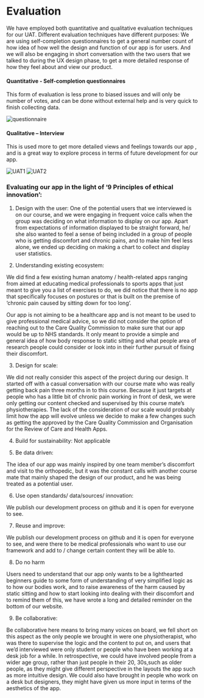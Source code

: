 # Evaluation
We have employed both quantitative and qualitative evaluation techniques for our UAT. Different evaluation techniques have different purposes: We are using self-completion questionnaires to get a general number count of how idea of how well the design and function of our app is for users. And we will also be engaging in short conversation with the two users that we talked to during the UX design phase, to get a more detailed response of how they feel about and view our product. 


#### Quantitative - Self-completion questionnaires
This form of evaluation is less prone to biased issues and will only be number of votes, and can be done without external help and is very quick to finish collecting data. 

![questionnaire](https://i.imgur.com/yj8DF9E.png=centerme)


#### Qualitative – Interview 
This is used more to get more detailed views and feelings towards our app , and is a great way to explore process in terms of future development for our app.

![UAT1](https://i.imgur.com/zGuoKnR.jpg=centerme)
![UAT2](https://i.imgur.com/DOiGOYX.jpg=centerme)


### Evaluating our app in the light of ‘9 Principles of ethical innovation’:

1. Design with the user:
    One of the potential users that we interviewed is on our course, and we were engaging in frequent voice calls when the group was deciding on what information to display on our app. Apart from expectations of information displayed to be straight forward, he/ she also wanted to feel a sense of being included in a group of people who is getting discomfort and chronic pains, and to make him feel less alone, we ended up deciding on making a chart to collect and display user statistics. 


2. Understanding existing ecosystem:

 We did find a few existing human anatomy / health-related apps ranging from aimed at educating medical professionals to sports apps that just meant to give you a list of exercises to do, we did notice that there is no app that specifically focuses on postures or that is built on the premise of ‘chronic pain caused by sitting down for too long’.  

Our app is not aiming to be a healthcare app and is not meant to be used to give professional medical advice, so we did not consider the option of reaching out to the Care Quality Commission to make sure that our app would be up to NHS standards. It only meant to provide a simple and general idea of how body response to static sitting and what people area of research people could consider or look into in their further pursuit of fixing their discomfort.

3. Design for scale: 

We did not really consider this aspect of the project during our design. It started off with a casual conversation with our course mate who was really getting back pain three months in to this course. Because it just targets at people who has a little bit of chronic pain working in front of desk, we were only getting our content checked and supervised by this course mate’s physiotherapies.  The lack of the consideration of our scale would probably limit how the app will evolve unless we decide to make a few changes such as getting the approved by the Care Quality Commission and Organisation for the Review of Care and Health Apps.  

4. Build for sustainability: Not applicable

5. Be data driven:

The idea of our app was mainly inspired by one team member’s discomfort and visit to the orthopedic, but it was the constant calls with another course mate that mainly shaped the design of our product, and he was being treated as a potential user. 

6. Use open standards/ data/sources/ innovation: 

We publish our development process on github and it is open for everyone to see.

7. Reuse and improve:

We publish our development process on github and it is open for everyone to see, and were there to be medical professionals who want to use our framework and add to / change certain content they will be able to.

8. Do no harm

Users need to understand that our app only wants to be a lighthearted beginners guide to some form of understanding  of very simplified logic as to  how our bodies work, and to raise awareness of the harm caused by static sitting and how to start looking into dealing with their discomfort and to remind them of this, we have wrote a long and detailed reminder on the bottom of our website. 

9. Be collaborative: 

Be collaborative here means to bring many voices on board, we fell short on this aspect as the only people we brought in were one physiotherapist, who was there to supervise the logic and the content to put on, and users that we’d interviewed were only student or people who have been working at a desk job for a while.   In retrospective, we could have involved people from a wider age group, rather than just people in their 20, 30s,such as older people,  as they might give different perspective in the layouts the app such as more intuitive design. We could also have brought in people who work on a desk but designers, they might have given us more input in terms of the aesthetics of the app. 

